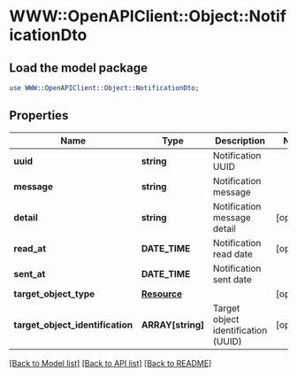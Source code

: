 # WWW::OpenAPIClient::Object::NotificationDto

## Load the model package
```perl
use WWW::OpenAPIClient::Object::NotificationDto;
```

## Properties
Name | Type | Description | Notes
------------ | ------------- | ------------- | -------------
**uuid** | **string** | Notification UUID | 
**message** | **string** | Notification message | 
**detail** | **string** | Notification message detail | [optional] 
**read_at** | **DATE_TIME** | Notification read date | [optional] 
**sent_at** | **DATE_TIME** | Notification sent date | 
**target_object_type** | [**Resource**](Resource.md) |  | [optional] 
**target_object_identification** | **ARRAY[string]** | Target object identification (UUID) | [optional] 

[[Back to Model list]](../README.md#documentation-for-models) [[Back to API list]](../README.md#documentation-for-api-endpoints) [[Back to README]](../README.md)



